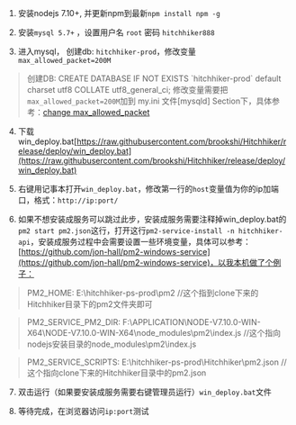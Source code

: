 
1. 安装nodejs 7.10+, 并更新npm到最新`npm install npm -g`

2. 安装`mysql 5.7+` ，设置用户名 `root` 密码 `hitchhiker888` 

3. 进入mysql， 创建db: `hitchhiker-prod`，修改变量`max_allowed_packet=200M`
> 创建DB: CREATE DATABASE IF NOT EXISTS \`hitchhiker-prod\` default charset utf8 COLLATE utf8_general_ci;
> 修改变量需要把`max_allowed_packet=200M`加到 my.ini 文件[mysqld] Section下，具体参考：[change max_allowed_packet](https://stackoverflow.com/questions/8062496/how-to-change-max-allowed-packet-size)

4. 下载 win_deploy.bat[https://raw.githubusercontent.com/brookshi/Hitchhiker/release/deploy/win_deploy.bat](https://raw.githubusercontent.com/brookshi/Hitchhiker/release/deploy/win_deploy.bat)

5. 右键用记事本打开`win_deploy.bat`，修改第一行的`host`变量值为你的ip加端口，格式：`http://ip:port/`

6. 如果不想安装成服务可以跳过此步，安装成服务需要注释掉win_deploy.bat的`pm2 start pm2.json`这行，打开这行`pm2-service-install -n hitchhiker-api`，安装成服务过程中会需要设置一些环境变量，具体可以参考：[https://github.com/jon-hall/pm2-windows-service](https://github.com/jon-hall/pm2-windows-service)，以我本机做了个例子：
> PM2_HOME: E:\hitchhiker-ps-prod\pm2  //这个指到clone下来的Hitchhiker目录下的pm2文件夹即可

> PM2_SERVICE_PM2_DIR: F:\APPLICATION\NODE-V7.10.0-WIN-X64\NODE-V7.10.0-WIN-X64\node_modules\pm2\index.js //这个指向nodejs安装目录的node_modules\pm2\index.js

> PM2_SERVICE_SCRIPTS: E:\hitchhiker-ps-prod\Hitchhiker\pm2.json  //这个指向clone下来的Hitchhiker目录中的pm2.json

7. 双击运行（如果要安装成服务需要右键管理员运行）`win_deploy.bat`文件

8. 等待完成，在浏览器访问`ip:port`测试
